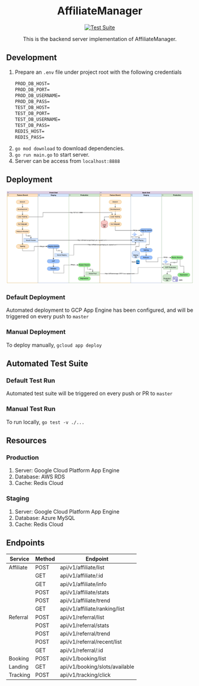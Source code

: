 <h1 align = "center"> AffiliateManager </h1>

<div align="center">

[![Test Suite](https://github.com/aaronangxz/AffiliateManager/actions/workflows/test.yml/badge.svg)](https://github.com/aaronangxz/AffiliateManager/actions/workflows/test.yml)

</div>

<div align="center">This is the backend server implementation of AffiliateManager.</div>

<h2> Development </h2>

1. Prepare an `.env` file under project root with the following credentials
    ```
    PROD_DB_HOST=
    PROD_DB_PORT=
    PROD_DB_USERNAME=
    PROD_DB_PASS=
    TEST_DB_HOST=
    TEST_DB_PORT=
    TEST_DB_USERNAME=
    TEST_DB_PASS=
    REDIS_HOST=
    REDIS_PASS=
    ```
2. `go mod download` to download dependencies.
3. `go run main.go` to start server.
4. Server can be access from `localhost:8888`

<h2> Deployment </h2>

<img src="asset/deployment_diagram.png">

<h3> Default Deployment </h3>

Automated deployment to GCP App Engine has been configured, and will be triggered on every push to `master`

<h3> Manual Deployment </h3>

To deploy manually, `gcloud app deploy`

<h2> Automated Test Suite </h2>

<h3> Default Test Run </h3>

Automated test suite will be triggered on every push or PR to `master`

<h3> Manual Test Run</h3>

To run locally, `go test -v ./...`

<h2> Resources </h2>

<h3>Production</h3>

1. Server: Google Cloud Platform App Engine
2. Database: AWS RDS
3. Cache: Redis Cloud

<h3>Staging</h3>

1. Server: Google Cloud Platform App Engine
2. Database: Azure MySQL
3. Cache: Redis Cloud

<h2> Endpoints </h2>

| Service   | Method | Endpoint                       | 
|-----------|--------|--------------------------------|
| Affiliate | POST   | api/v1/affiliate/list          |
|           | GET    | api/v1/affiliate/:id           |
|           | GET    | api/v1/affiliate/info          |
|           | POST   | api/v1/affiliate/stats         |
|           | POST   | api/v1/affiliate/trend         |
|           | GET    | api/v1/affiliate/ranking/list  |
| Referral  | POST   | api/v1/referral/list           |
|           | POST   | api/v1/referral/stats          |
|           | POST   | api/v1/referral/trend          |
|           | POST   | api/v1/referral/recent/list    |
|           | GET    | api/v1/referral/:id            |
| Booking   | POST   | api/v1/booking/list            |
| Landing   | GET    | api/v1/booking/slots/available |
| Tracking  | POST   | api/v1/tracking/click          |

